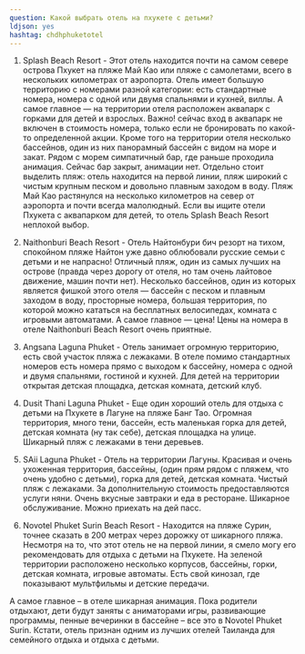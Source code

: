 ```yaml
---
question: Какой выбрать отель на пхукете с детьми?
ldjson: yes
hashtag: chdhphuketotel
---
```



1. Splash Beach Resort - Этот отель находится почти на самом севере острова Пхукет на пляже Май Као или пляже с самолетами, всего в нескольких километрах от аэропорта. Отель имеет большую территорию с номерами разной категории: есть стандартные номера, номера с одной или двумя спальнями и кухней, виллы. А самое главное — на территории отеля расположен аквапарк с горками для детей и взрослых. Важно! сейчас вход в аквапарк не включен в стоимость номера, только если не бронировать по какой-то определенной акции.
Кроме того на территории отеля несколько бассейнов, один из них панорамный бассейн с видом на море и закат. Рядом с морем симпатичный бар, где раньше проходила анимация. Сейчас бар закрыт, анимации нет.
Отдельно стоит выделить пляж: отель находится на первой линии, пляж широкий с чистым крупным песком и довольно плавным заходом в воду. Пляж Май Као растянулся на несколько километров на север от аэропорта и почти всегда малолюдный. Если вы ищите отели Пхукета с аквапарком для детей, то отель Splash Beach Resort неплохой выбор.

2. Naithonburi Beach Resort - Отель Найтонбури бич резорт на тихом, спокойном пляже Найтон  уже давно облюбовали русские семьи с детьми и не напрасно! Отличный пляж, один из самых лучших на острове (правда через дорогу от отеля, но там очень лайтовое движение, машин почти нет).
Несколько бассейнов, один из которых является фишкой этого отеля — бассейн с песком и плавным заходом в воду, просторные номера, большая территория, по которой можно кататься на бесплатных велосипедах, комната с игровыми автоматами. А самое главное — цена! Цены на номера в отеле Naithonburi Beach Resort очень приятные.

3. Angsana Laguna Phuket - Отель занимает огромную территорию, есть свой участок пляжа с лежаками. В отеле помимо стандартных номеров есть номера прямо с выходом к бассейну, номера с одной и двумя спальнями, гостиной и кухней. Для детей на территории открытая детская площадка, детская комната, детский клуб.

4. Dusit Thani Laguna Phuket - Еще один хороший отель для отдыха с детьми на Пхукете в Лагуне на пляже Банг Тао. Огромная территория, много тени, бассейн, есть маленькая горка для детей, детская комната (ну так себе), детская площадка на улице. Шикарный пляж с лежаками в тени деревьев.

5. SAii Laguna Phuket - Отель на территории Лагуны. Красивая и очень ухоженная территория, бассейны, (один прям рядом с пляжем, что очень удобно с детьми), горка для детей, детская комната. Чистый пляж с лежаками. За дополнительную стоимость предоставляются услуги няни. Очень вкусные завтраки и еда в ресторане. Шикарное обслуживание. Можно приехать на дей пасс.

6. Novotel Phuket Surin Beach Resort - Находится на пляже Сурин, точнее сказать в 200 метрах через дорожку от шикарного пляжа. Несмотря на то, что этот отель не на первой линии, я смело могу его рекомендовать для отдыха с детьми на Пхукете. На зеленой территории расположено несколько корпусов, бассейны, горки, детская комната, игровые автоматы. Есть свой кинозал, где показывают мультфильмы и детские передачи.

А самое главное – в отеле шикарная анимация. Пока родители отдыхают, дети будут заняты с аниматорами игры, развивающие программы, пенные вечеринки в бассейне – все это в Novotel Phuket Surin. Кстати, отель признан одним из лучших отелей Таиланда для семейного отдыха и отдыха с детьми.

